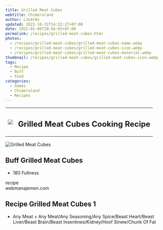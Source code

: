 ```yaml
---
title: Grilled Meat Cubes
webtitle: Chimeraland
author: L3n4r0x
updated: 2022-10-31T14:52:27+07:00
date: 2022-01-06T20:56:03+07:00
permalink: /recipes/grilled-meat-cubes.html
photos:
  - /recipes/grilled-meat-cubes/grilled-meat-cubes-name.webp
  - /recipes/grilled-meat-cubes/grilled-meat-cubes-icon.webp
  - /recipes/grilled-meat-cubes/grilled-meat-cubes-material.webp
thumbnail: /recipes/grilled-meat-cubes/grilled-meat-cubes-icon.webp
tags:
  - Recipe
  - Buff
  - Food
categories:
  - Games
  - Chimeraland
  - Recipes
---
```


<section id="bootstrap-wrapper"><link rel="stylesheet" href="https://cdn.statically.io/gh/dimaslanjaka/Web-Manajemen/40ac3225/css/bootstrap-4.5-wrapper.css"/><div class="row mb-2"><div class="col-md-12 mb-2"><table class="table" id="post-info"><tbody><tr><td><img class="d-inline-block me-2" src="/chimeraland/recipes/grilled-meat-cubes/grilled-meat-cubes-icon.webp" width="auto" height="auto"/></td><td><h1 class="fs-5">Grilled Meat Cubes Cooking Recipe</h1></td></tr></tbody></table></div></div><div class="card mb-2"><div class="row g-0"><div class="col-sm-4 position-relative mb-2"><img src="/chimeraland/recipes/grilled-meat-cubes/grilled-meat-cubes-material.webp" class="card-img fit-cover w-100 h-100" alt="Grilled Meat Cubes" data-fancybox="true"/></div><div class="col-sm-8 mb-2"><div class="card-body"><h2 class="card-title fs-5">Buff Grilled Meat Cubes</h2><div class="card-text"><ul><li>180 Fullness</li></ul></div><span class="badge rounded-pill bg-dark">recipe</span></div><div class="card-footer text-end text-muted">webmanajemen.com</div></div></div></div><div class="row mb-2"><div class="col-12 col-lg-6 recipe-item mb-2"><div class="card"><div class="card-body"><h2 class="card-title fs-5">Recipe Grilled Meat Cubes 1</h2><div class="card-text"><ul><li>Any Meat<span> + </span>Any Meat/Any Seasoning/Any Spice/Beast Heart/Beast Liver/Beast Brain/Beast Insentines/Kidney/Hoof Sinew/Chunk Of Fat</li></ul></div></div></div></div></div></section>